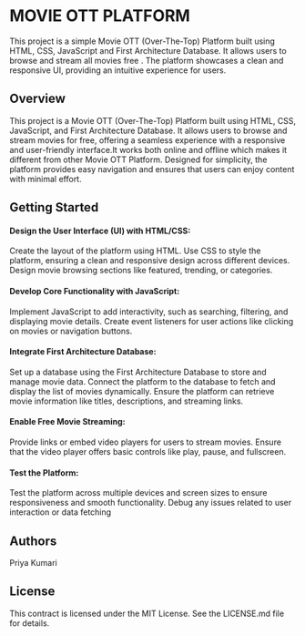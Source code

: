 # MOVIE OTT PLATFORM

This project is a simple Movie OTT (Over-The-Top) Platform built using HTML, CSS, JavaScript and First Architecture Database. It allows users to browse and stream all movies free . The platform showcases a clean and responsive UI, providing an intuitive experience for users.

## Overview

This project is a Movie OTT (Over-The-Top) Platform built using HTML, CSS, JavaScript, and First Architecture Database. It allows users to browse and stream movies for free, offering a seamless experience with a responsive and user-friendly interface.It works both online and offline which makes it different from other Movie OTT Platform. Designed for simplicity, the platform provides easy navigation and ensures that users can enjoy content with minimal effort.



## Getting Started
 

#### Design the User Interface (UI) with HTML/CSS:

Create the layout of the platform using HTML.
Use CSS to style the platform, ensuring a clean and responsive design across different devices.
Design movie browsing sections like featured, trending, or categories.

#### Develop Core Functionality with JavaScript:
 
Implement JavaScript to add interactivity, such as searching, filtering, and displaying movie details.
Create event listeners for user actions like clicking on movies or navigation buttons.

#### Integrate First Architecture Database:

Set up a database using the First Architecture Database to store and manage movie data.
Connect the platform to the database to fetch and display the list of movies dynamically.
Ensure the platform can retrieve movie information like titles, descriptions, and streaming links.

#### Enable Free Movie Streaming:

Provide links or embed video players for users to stream movies.
Ensure that the video player offers basic controls like play, pause, and fullscreen.

#### Test the Platform:

Test the platform across multiple devices and screen sizes to ensure responsiveness and smooth functionality.
Debug any issues related to user interaction or data fetching




## Authors
Priya Kumari

## License
This contract is licensed under the MIT License. See the LICENSE.md file for details.
